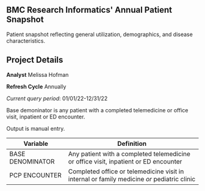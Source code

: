 ## BMC Research Informatics' Annual Patient Snapshot 

Patient snapshot reflecting general utilization, demographics, and disease characteristics.

## Project Details

**Analyst** Melissa Hofman

**Refresh Cycle**
Annually


*Current query period*: 01/01/22-12/31/22

Base demoninator is any patient with a completed telemedicine or office visit, inpatient or ED encounter.


Output is manual entry. 



| **Variable** | **Definition** |
| ----------- | ----------- |
| BASE DENOMINATOR | Any patient with a completed telemedicine or office visit, inpatient or ED encounter |
| PCP ENCOUNTER | Completed office or telemedicine visit in internal or family medicine *or* pediatric clinic |
